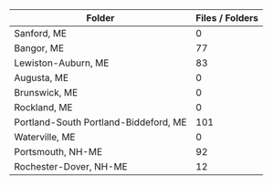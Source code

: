 | Folder                                |   Files / Folders |
|---------------------------------------|-------------------|
| Sanford, ME                           |                 0 |
| Bangor, ME                            |                77 |
| Lewiston-Auburn, ME                   |                83 |
| Augusta, ME                           |                 0 |
| Brunswick, ME                         |                 0 |
| Rockland, ME                          |                 0 |
| Portland-South Portland-Biddeford, ME |               101 |
| Waterville, ME                        |                 0 |
| Portsmouth, NH-ME                     |                92 |
| Rochester-Dover, NH-ME                |                12 |